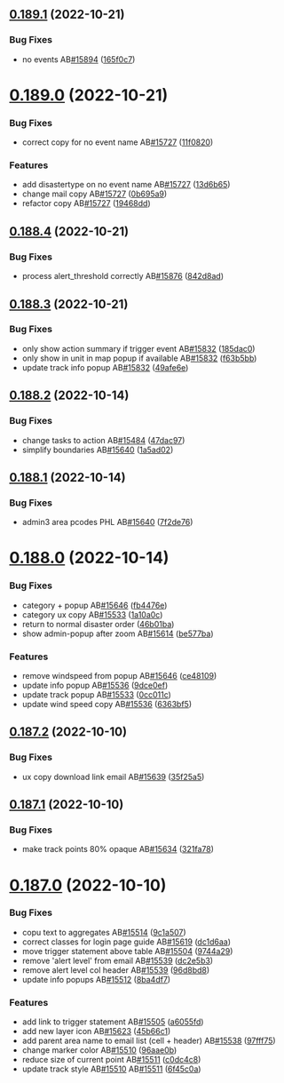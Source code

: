 ## [0.189.1](https://github.com/rodekruis/IBF-system/compare/v0.189.0...v0.189.1) (2022-10-21)


### Bug Fixes

* no events AB[#15894](https://github.com/rodekruis/IBF-system/issues/15894) ([165f0c7](https://github.com/rodekruis/IBF-system/commit/165f0c7e7d87c7ec0e0fbf3ba7bb136a0759cd14))



# [0.189.0](https://github.com/rodekruis/IBF-system/compare/v0.188.4...v0.189.0) (2022-10-21)


### Bug Fixes

* correct copy for no event name AB[#15727](https://github.com/rodekruis/IBF-system/issues/15727) ([11f0820](https://github.com/rodekruis/IBF-system/commit/11f0820aed85dbe523e7670bdd5c3335d5ce543a))


### Features

* add disastertype on no event name AB[#15727](https://github.com/rodekruis/IBF-system/issues/15727) ([13d6b65](https://github.com/rodekruis/IBF-system/commit/13d6b651a3af9e6a5cef9ba273ddbab70030d339))
* change mail copy AB[#15727](https://github.com/rodekruis/IBF-system/issues/15727) ([0b695a9](https://github.com/rodekruis/IBF-system/commit/0b695a9baea5a0caa8fa982a37e1c63e4d0b5d9d))
* refactor copy AB[#15727](https://github.com/rodekruis/IBF-system/issues/15727) ([19468dd](https://github.com/rodekruis/IBF-system/commit/19468ddc7b35a3616405af4db44002e0a728a91a))



## [0.188.4](https://github.com/rodekruis/IBF-system/compare/v0.188.3...v0.188.4) (2022-10-21)


### Bug Fixes

* process alert_threshold correctly AB[#15876](https://github.com/rodekruis/IBF-system/issues/15876) ([842d8ad](https://github.com/rodekruis/IBF-system/commit/842d8ada0526a629f9e5e0c029e572823efa6d65))



## [0.188.3](https://github.com/rodekruis/IBF-system/compare/v0.188.2...v0.188.3) (2022-10-21)


### Bug Fixes

* only show action summary if trigger event AB[#15832](https://github.com/rodekruis/IBF-system/issues/15832) ([185dac0](https://github.com/rodekruis/IBF-system/commit/185dac07788d307963284b894ebe35718ed520de))
* only show in unit in map popup if available AB[#15832](https://github.com/rodekruis/IBF-system/issues/15832) ([f63b5bb](https://github.com/rodekruis/IBF-system/commit/f63b5bb6c27a4833d8ac3d8191d49217ded0718c))
* update track info popup AB[#15832](https://github.com/rodekruis/IBF-system/issues/15832) ([49afe6e](https://github.com/rodekruis/IBF-system/commit/49afe6ea69cd67cdbf3599b986725da7638fab8e))



## [0.188.2](https://github.com/rodekruis/IBF-system/compare/v0.188.1...v0.188.2) (2022-10-14)


### Bug Fixes

* change tasks to action AB[#15484](https://github.com/rodekruis/IBF-system/issues/15484) ([47dac97](https://github.com/rodekruis/IBF-system/commit/47dac976a6c463932f1e8c02afc776fa4b8685cd))
* simplify boundaries AB[#15640](https://github.com/rodekruis/IBF-system/issues/15640) ([1a5ad02](https://github.com/rodekruis/IBF-system/commit/1a5ad0237abffcf9f9547214f4d70f575fc9d3cc))



## [0.188.1](https://github.com/rodekruis/IBF-system/compare/v0.188.0...v0.188.1) (2022-10-14)


### Bug Fixes

* admin3 area pcodes PHL AB[#15640](https://github.com/rodekruis/IBF-system/issues/15640) ([7f2de76](https://github.com/rodekruis/IBF-system/commit/7f2de76a9b11191ee56e39725d64685eb2032955))



# [0.188.0](https://github.com/rodekruis/IBF-system/compare/v0.187.2...v0.188.0) (2022-10-14)


### Bug Fixes

* category + popup AB[#15646](https://github.com/rodekruis/IBF-system/issues/15646) ([fb4476e](https://github.com/rodekruis/IBF-system/commit/fb4476e2fb3af4f7fe019b064776fb120b35e444))
* category ux copy AB[#15533](https://github.com/rodekruis/IBF-system/issues/15533) ([1a10a0c](https://github.com/rodekruis/IBF-system/commit/1a10a0c98817b00c395b527a5275cdb9ca9179dd))
* return to normal disaster order ([46b01ba](https://github.com/rodekruis/IBF-system/commit/46b01ba1bc454418de9d2c77f700aecbe32d5818))
* show admin-popup after zoom AB[#15614](https://github.com/rodekruis/IBF-system/issues/15614) ([be577ba](https://github.com/rodekruis/IBF-system/commit/be577ba4d23ff5000f3a5cb9d85460d61c688838))


### Features

* remove windspeed from popup AB[#15646](https://github.com/rodekruis/IBF-system/issues/15646) ([ce48109](https://github.com/rodekruis/IBF-system/commit/ce48109d6911fde9d742ab10774866cd5625b4af))
* update info popup AB[#15536](https://github.com/rodekruis/IBF-system/issues/15536) ([9dce0ef](https://github.com/rodekruis/IBF-system/commit/9dce0ef9f926c9c6e500152ee0dd88e6822aa3e6))
* update track popup AB[#15533](https://github.com/rodekruis/IBF-system/issues/15533) ([0cc011c](https://github.com/rodekruis/IBF-system/commit/0cc011c94fc44aa6a1f28c28857ff16facfb2a22))
* update wind speed copy AB[#15536](https://github.com/rodekruis/IBF-system/issues/15536) ([6363bf5](https://github.com/rodekruis/IBF-system/commit/6363bf55e6d44f3adce8300fb833e0333f70eecf))



## [0.187.2](https://github.com/rodekruis/IBF-system/compare/v0.187.1...v0.187.2) (2022-10-10)


### Bug Fixes

* ux copy download link email AB[#15639](https://github.com/rodekruis/IBF-system/issues/15639) ([35f25a5](https://github.com/rodekruis/IBF-system/commit/35f25a5fe74236ea2984e92e02714d953ccb05d7))



## [0.187.1](https://github.com/rodekruis/IBF-system/compare/v0.187.0...v0.187.1) (2022-10-10)


### Bug Fixes

* make track points 80% opaque AB[#15634](https://github.com/rodekruis/IBF-system/issues/15634) ([321fa78](https://github.com/rodekruis/IBF-system/commit/321fa7818ce2e1fa7727351bd5086a0e73219ccf))



# [0.187.0](https://github.com/rodekruis/IBF-system/compare/v0.186.0...v0.187.0) (2022-10-10)


### Bug Fixes

* copu text to aggregates AB[#15514](https://github.com/rodekruis/IBF-system/issues/15514) ([9c1a507](https://github.com/rodekruis/IBF-system/commit/9c1a50714b8e7f62cb98b87cd99eb6c803bab0f6))
* correct classes for login page guide AB[#15619](https://github.com/rodekruis/IBF-system/issues/15619) ([dc1d6aa](https://github.com/rodekruis/IBF-system/commit/dc1d6aad0154110309a381f34285e4f10c0850cb))
* move trigger statement above table AB[#15504](https://github.com/rodekruis/IBF-system/issues/15504) ([9744a29](https://github.com/rodekruis/IBF-system/commit/9744a29d8208b938796428d1262f0684f7f2684f))
* remove 'alert level' from email AB[#15539](https://github.com/rodekruis/IBF-system/issues/15539) ([dc2e5b3](https://github.com/rodekruis/IBF-system/commit/dc2e5b353d4ff87fe9b7c738b913f66644142331))
* remove alert level col header AB[#15539](https://github.com/rodekruis/IBF-system/issues/15539) ([96d8bd8](https://github.com/rodekruis/IBF-system/commit/96d8bd85a580ef51d1df8affef100d12b9126723))
* update info popups AB[#15512](https://github.com/rodekruis/IBF-system/issues/15512) ([8ba4df7](https://github.com/rodekruis/IBF-system/commit/8ba4df76f0620163c42b417a5d6ff7aba5de0fdd))


### Features

* add link to trigger statement AB[#15505](https://github.com/rodekruis/IBF-system/issues/15505) ([a6055fd](https://github.com/rodekruis/IBF-system/commit/a6055fdb865638abb43357287df43fde51b47a42))
* add new layer icon AB[#15623](https://github.com/rodekruis/IBF-system/issues/15623) ([45b66c1](https://github.com/rodekruis/IBF-system/commit/45b66c1534cf97d30b207ad64c52814b9b576e44))
* add parent area name to email list (cell + header) AB[#15538](https://github.com/rodekruis/IBF-system/issues/15538) ([97fff75](https://github.com/rodekruis/IBF-system/commit/97fff7585fd789af6a6e7a51caddf59cd25ad9ab))
* change marker color AB[#15510](https://github.com/rodekruis/IBF-system/issues/15510) ([96aae0b](https://github.com/rodekruis/IBF-system/commit/96aae0b341aaeb764268af42eac60633b071299d))
* reduce size of current point AB[#15511](https://github.com/rodekruis/IBF-system/issues/15511) ([c0dc4c8](https://github.com/rodekruis/IBF-system/commit/c0dc4c828647ffd0f80d941ef804a9e0c6d977dd))
* update track style AB[#15510](https://github.com/rodekruis/IBF-system/issues/15510) AB[#15511](https://github.com/rodekruis/IBF-system/issues/15511) ([6f45c0a](https://github.com/rodekruis/IBF-system/commit/6f45c0a4e99fb8e52bd087ed6667fa948b59c580))



